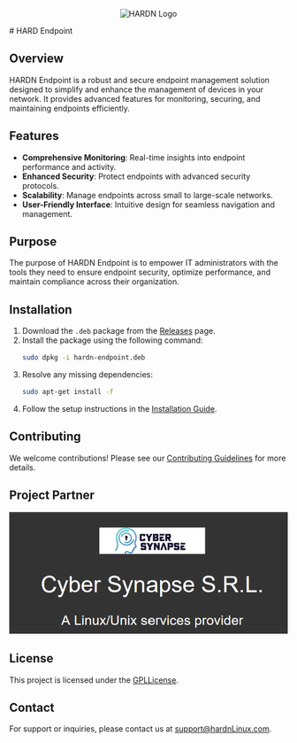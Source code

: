 <p align="center">
        <img src="https://github.com/OpenSource-For-Freedom/HARDN/blob/HARDN/docs/assets/HARDN.png" alt="HARDN Logo" />
</p>
# HARD Endpoint

## Overview
HARDN Endpoint is a robust and secure endpoint management solution designed to simplify and enhance the management of devices in your network. It provides advanced features for monitoring, securing, and maintaining endpoints efficiently.

## Features
- **Comprehensive Monitoring**: Real-time insights into endpoint performance and activity.
- **Enhanced Security**: Protect endpoints with advanced security protocols.
- **Scalability**: Manage endpoints across small to large-scale networks.
- **User-Friendly Interface**: Intuitive design for seamless navigation and management.

## Purpose
The purpose of HARDN Endpoint is to empower IT administrators with the tools they need to ensure endpoint security, optimize performance, and maintain compliance across their organization.

## Installation
1. Download the `.deb` package from the [Releases](https://github.com/opensource-for-freedom/HARDN/releases) page.
2. Install the package using the following command:
    ```bash
    sudo dpkg -i hardn-endpoint.deb
    ```
3. Resolve any missing dependencies:
    ```bash
    sudo apt-get install -f
    ```
4. Follow the setup instructions in the [Installation Guide](./INSTALL.md).

## Contributing
We welcome contributions! Please see our [Contributing Guidelines](./CONTRIBUTING.md) for more details.

## Project Partner
<p align="center">
        <img src="https://github.com/OpenSource-For-Freedom/HARDN/blob/HARDN/docs/assets/cybersynapse.png" alt="CYBERSYNAPSE Logo" />
</p>

## License
This project is licensed under the [GPLLicense](./LICENSE).

## Contact
For support or inquiries, please contact us at [support@hardnLinux.com](mailto:support@hardnLinux.com).
